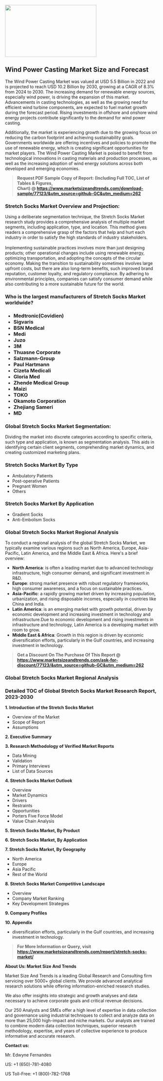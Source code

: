 <p><img class="alignnone size-medium wp-image-20088" src="https://ffe5etoiles.com/wp-content/uploads/2024/12/MST1-300x171.png" alt="" width="300" height="171" /></p><h2>Wind Power Casting Market Size and Forecast</h2><p>The Wind Power Casting Market was valued at USD 5.5 Billion in 2022 and is projected to reach USD 10.2 Billion by 2030, growing at a CAGR of 8.3% from 2024 to 2030. The increasing demand for renewable energy sources, especially wind power, is driving the expansion of this market. Advancements in casting technologies, as well as the growing need for efficient wind turbine components, are expected to fuel market growth during the forecast period. Rising investments in offshore and onshore wind energy projects contribute significantly to the demand for wind power casting.</p><p>Additionally, the market is experiencing growth due to the growing focus on reducing the carbon footprint and achieving sustainability goals. Governments worldwide are offering incentives and policies to promote the use of renewable energy, which is creating significant opportunities for market players. The Wind Power Casting Market is poised to benefit from technological innovations in casting materials and production processes, as well as the increasing adoption of wind energy solutions across both developed and emerging economies.</p></p><blockquote id="" class=""><strong>Request PDF Sample Copy of Report: (Including Full TOC, List of Tables &amp; Figures, Chart)&nbsp;@&nbsp;<strong><a href="https://www.marketsizeandtrends.com/download-sample/77123/&utm_source=github-GC&utm_medium=262" target="_blank">https://www.marketsizeandtrends.com/download-sample/77123/&utm_source=github-GC&utm_medium=262</a></strong></strong></blockquote><h3 id="" class="">Stretch Socks Market&nbsp;Overview and Projection:</h3><p id="" class="">Using a deliberate segmentation technique, the Stretch Socks Market research study provides a comprehensive analysis of multiple market segments, including application, type, and location. This method gives readers a comprehensive grasp of the factors that help and hurt each industry in order to satisfy the high standards of industry stakeholders. <br /> <br />Implementing sustainable practices involves more than just designing products; other operational changes include using renewable energy, optimizing transportation, and adopting the concepts of the circular economy. Making the transition to sustainability sometimes involves large upfront costs, but there are also long-term benefits, such improved brand reputation, customer loyalty, and regulatory compliance. By adhering to environmental principles, companies can satisfy consumer demand while also contributing to a more sustainable future for the world.</p><h3 id="" class="">Who is the largest manufacturers of&nbsp;Stretch Socks Market worldwide?</h3><h3 class=""><p><ul><li>Medtronic(Covidien) </li><li> Sigvaris </li><li> BSN Medical </li><li> Medi </li><li> Juzo </li><li> 3M </li><li> Thuasne Corporate </li><li> Salzmann-Group </li><li> Paul Hartmann </li><li> Cizeta Medicali </li><li> Gloria Med </li><li> Zhende Medical Group </li><li> Maizi </li><li> TOKO </li><li> Okamoto Corporation </li><li> Zhejiang Sameri </li><li> MD</li></ul></p></h3><h3 id="" class="">Global&nbsp;Stretch Socks Market Segmentation:</h3><p id="" class="">Dividing the market into discrete categories according to specific criteria, such type and application, is known as segmentation analysis. This aids in identifying certain client segments, comprehending market dynamics, and creating customized marketing plans.</p><h3 id="" class="">Stretch Socks Market&nbsp;By Type</h3><p><p><ul><li>Ambulatory Patients </li><li> Post-operative Patients </li><li> Pregnant Women </li><li> Others</p></li></ul></p></p><h3 id="" class="">Stretch Socks Market&nbsp;By Application</h3><p class=""><p><ul><li>Gradient Socks </li><li> Anti-Embolism Socks</li></ul></p></p><h3 id="" class="">Global Stretch Socks Market Regional Analysis</h3><p id="" class="">To conduct a regional analysis of the global Stretch Socks Market, we typically examine various regions such as North America, Europe, Asia-Pacific, Latin America, and the Middle East &amp; Africa. Here's a brief overview:</p><ul><li><strong>North America</strong>: is often a leading market due to advanced technology infrastructure, high consumer demand, and significant investment in R&amp;D.</li><li><strong>Europe</strong>: strong market presence with robust regulatory frameworks, high consumer awareness, and a focus on sustainable practices.</li><li><strong>Asia-Pacific</strong>: a rapidly growing market driven by increasing population, urbanization, and rising disposable incomes, especially in countries like China and India.</li><li><strong>Latin America</strong>: is an emerging market with growth potential, driven by economic development and increasing investment in technology and infrastructure.Due to economic development and rising investments in infrastructure and technology, Latin America is a developing market with room to grow.</li><li><strong>Middle East &amp; Africa</strong>: Growth in this region is driven by economic diversification efforts, particularly in the Gulf countries, and increasing investment in technology.</li></ul><blockquote id="" class=""><strong>Get a Discount On The Purchase Of This Report @ <strong><a href="https://www.marketsizeandtrends.com/ask-for-discount/77123/&utm_source=github-GC&utm_medium=262" target="_blank">https://www.marketsizeandtrends.com/ask-for-discount/77123/&utm_source=github-GC&utm_medium=262</a></strong></strong></blockquote><h3 id="" class="">Global Stretch Socks Market Regional Analysis</h3><h3 id="" class="">Detailed TOC of Global Stretch Socks Market Research Report, 2023-2030</h3><p id="" class=""><strong>1. Introduction of the Stretch Socks Market</strong></p><ul><li>Overview of the Market</li><li>Scope of Report</li><li>Assumptions</li></ul><p id="" class=""><strong>2. Executive Summary</strong></p><p id="" class=""><strong>3. Research Methodology of Verified Market Reports</strong></p><ul><li>Data Mining</li><li>Validation</li><li>Primary Interviews</li><li>List of Data Sources</li></ul><p id="" class=""><strong>4. Stretch Socks Market Outlook</strong></p><ul><li>Overview</li><li>Market Dynamics</li><li>Drivers</li><li>Restraints</li><li>Opportunities</li><li>Porters Five Force Model</li><li>Value Chain Analysis</li></ul><p id="" class=""><strong>5. Stretch Socks Market, By Product</strong></p><p id="" class=""><strong>6. Stretch Socks Market, By Application</strong></p><p id="" class=""><strong>7. Stretch Socks Market, By Geography</strong></p><ul><li>North America</li><li>Europe</li><li>Asia Pacific</li><li>Rest of the World</li></ul><p id="" class=""><strong>8. Stretch Socks Market Competitive Landscape</strong></p><ul><li>Overview</li><li>Company Market Ranking</li><li>Key Development Strategies</li></ul><p id="" class=""><strong>9. Company Profiles</strong></p><p id="" class=""><strong>10. Appendix</strong></p><ul><li>diversification efforts, particularly in the Gulf countries, and increasing investment in technology.</li></ul><blockquote id="" class=""><strong>For More Information or Query, visit <strong><strong><a href="https://www.marketsizeandtrends.com/report/stretch-socks-market/" target="_blank">https://www.marketsizeandtrends.com/report/stretch-socks-market/</a></strong></strong></strong></blockquote><p id="" class=""><strong>About Us: Market Size And Trends</strong></p><p id="" class="">Market Size And Trends is a leading Global Research and Consulting firm servicing over 5000+ global clients. We provide advanced analytical research solutions while offering information-enriched research studies.</p><p id="" class="">We also offer insights into strategic and growth analyses and data necessary to achieve corporate goals and critical revenue decisions.</p><p id="" class="">Our 250 Analysts and SMEs offer a high level of expertise in data collection and governance using industrial techniques to collect and analyze data on more than 25,000 high-impact and niche markets. Our analysts are trained to combine modern data collection techniques, superior research methodology, expertise, and years of collective experience to produce informative and accurate research.</p><p id="" class=""><strong>Contact us:</strong></p><p id="" class="">Mr. Edwyne Fernandes</p><p id="" class="">US: +1 (650)-781-4080</p><p id="" class="">US Toll-Free: +1 (800)-782-1768</p>
